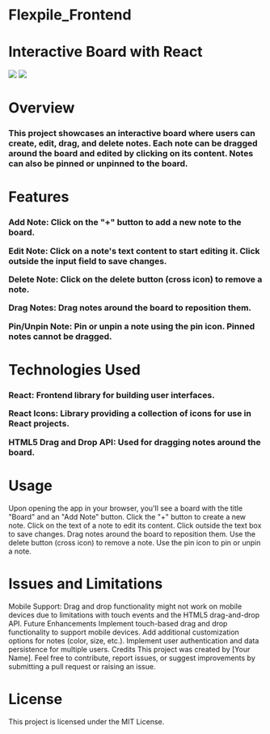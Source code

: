 # Flexpile_Frontend

<h1>Interactive Board with React</h1>

<img src="https://github.com/Shahid0143/Flexpile_Frontend/assets/112757232/e73eee49-5177-4542-8be7-9272ee6f25b7"/>
<img src="https://github.com/Shahid0143/Flexpile_Frontend/assets/112757232/9149a7df-effe-4fa2-8096-17d757291031"/>

<h1>Overview</h1>


<h3>This project showcases an interactive board where users can create, edit, drag, and delete notes. Each note can be dragged around the board and edited by clicking on its content. Notes can also be pinned or unpinned to the board.</h3>

<h1>Features</h1>

<h3>Add Note: Click on the "+" button to add a new note to the board.
  
<p>Edit Note: Click on a note's text content to start editing it. Click outside the input field to save changes.</p>
<p>Delete Note: Click on the delete button (cross icon) to remove a note.</p>
<p>Drag Notes: Drag notes around the board to reposition them.</p>
<p>Pin/Unpin Note: Pin or unpin a note using the pin icon. Pinned notes cannot be dragged.</p>
  </h3>
<h1>Technologies Used</h1>

<h3><p>React: Frontend library for building user interfaces.</p>
<p>React Icons: Library providing a collection of icons for use in React projects.</p>
<p>HTML5 Drag and Drop API: Used for dragging notes around the board.</p></h3>

<h1>Usage</h1>

Upon opening the app in your browser, you'll see a board with the title "Board" and an "Add Note" button.
Click the "+" button to create a new note.
Click on the text of a note to edit its content. Click outside the text box to save changes.
Drag notes around the board to reposition them.
Use the delete button (cross icon) to remove a note.
Use the pin icon to pin or unpin a note.

<h1>Issues and Limitations</h1>

Mobile Support: Drag and drop functionality might not work on mobile devices due to limitations with touch events and the HTML5 drag-and-drop API.
Future Enhancements
Implement touch-based drag and drop functionality to support mobile devices.
Add additional customization options for notes (color, size, etc.).
Implement user authentication and data persistence for multiple users.
Credits
This project was created by [Your Name]. Feel free to contribute, report issues, or suggest improvements by submitting a pull request or raising an issue.

<h1>License</h1>

This project is licensed under the <a >MIT License.</a>
